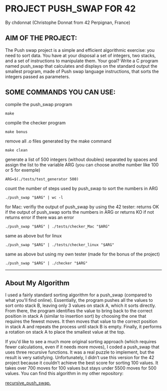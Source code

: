 # PROJECT PUSH_SWAP FOR 42
By chdonnat (Christophe Donnat from 42 Perpignan, France)

## AIM OF THE PROJECT:

The Push swap project is a simple and efficient algorithmic exercise:
you need to sort data.
You have at your disposal a set of integers, two stacks,
and a set of instructions to manipulate them.
Your goal? Write a C program named push_swap that calculates
and displays on the standard output the smallest program,
made of Push swap language instructions, that sorts the integers passed as parameters.

## SOME COMMANDS YOU CAN USE:

compile the push_swap program

	make

compile the checker program

	make bonus

remove all .o files generated by the make command

	make clean

generate a list of 500 integers (without doubles) separated by spaces
and assign the list to the variable ARG
(you can choose anothe number like 100 or 5 for exemple)
 
	ARG=$(./tests/test_generator 500)

count the number of steps used by push_swap to sort the numbers in ARG

	./push_swap "$ARG" | wc -l
 
for Mac:
verifiy the output of push_swap by using the 42 tester:
returns OK if the output of push_swap sorts the numbers in ARG
or returns KO if not
returns error if there was an error

	./push_swap "$ARG" | ./tests/checker_Mac "$ARG"

same as above but for linux

	./push_swap "$ARG" | ./tests/checker_linux "$ARG"

same as above but using my own tester (made for the bonus of the project)

	./push_swap "$ARG" | ./checker "$ARG"

 ---

## About My Algorithm
I used a fairly standard sorting algorithm for a push_swap (compared to what you'll find online). Essentially, the program pushes all the values to sort onto stack B, leaving only 3 values on stack A, which it sorts directly.
From there, the program identifies the value to bring back to the correct position in stack A (similar to insertion sort) by choosing the one that requires the fewest moves. It then moves that value to the correct position in stack A and repeats the process until stack B is empty.
Finally, it performs a rotation on stack A to place the smallest value at the top.

If you'd like to see a much more original sorting approach (which requires fewer calculations, even if it needs more moves), I coded a push_swap that uses three recursive functions. It was a real puzzle to implement, but the result is very satisfying. Unfortunately, I didn’t use this version for the 42 project because it couldn’t achieve the best score for sorting 100 values. It takes over 700 moves for 100 values but stays under 5500 moves for 500 values.
You can find this algorithm in my other repository:

[recursive_push_swap.
](https://github.com/donnatchris/recursive_push_swap)
